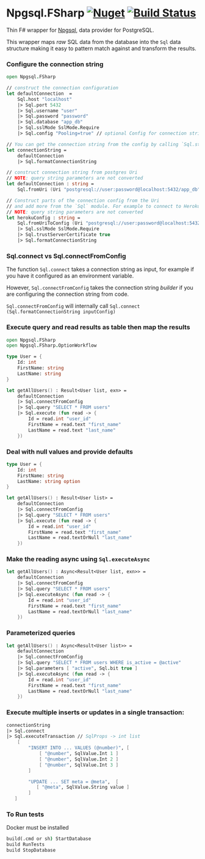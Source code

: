 # Npgsql.FSharp [![Nuget](https://img.shields.io/nuget/v/Npgsql.FSharp.svg?colorB=green)](https://www.nuget.org/packages/Npgsql.FSharp) [![Build Status](https://travis-ci.com/Zaid-Ajaj/Npgsql.FSharp.svg?branch=master)](https://travis-ci.com/Zaid-Ajaj/Npgsql.FSharp)

Thin F# wrapper for [Npgsql](https://github.com/npgsql/npgsql), data provider for PostgreSQL.

This wrapper maps *raw* SQL data from the database into the `Sql` data structure making it easy to pattern match against and transform the results.

### Configure the connection string
```fs
open Npgsql.FSharp

// construct the connection configuration
let defaultConnection  =
    Sql.host "localhost"
    |> Sql.port 5432
    |> Sql.username "user"
    |> Sql.password "password"
    |> Sql.database "app_db"
    |> Sql.sslMode SslMode.Require
    |> Sql.config "Pooling=true" // optional Config for connection string

// You can get the connection string from the config by calling `Sql.str`
let connectionString =
    defaultConnection
    |> Sql.formatConnectionString

// construct connection string from postgres Uri
// NOTE: query string parameters are not converted
let defaultConnection : string =
    Sql.fromUri (Uri "postgresql://user:password@localhost:5432/app_db")

// Construct parts of the connection config from the Uri
// and add more from the `Sql` module. For example to connect to Heroku Postgres databases, you do the following
// NOTE: query string parameters are not converted
let herokuConfig : string =
    Sql.fromUriToConfig (Uri "postgresql://user:password@localhost:5432/app_db")
    |> Sql.sslMode SslMode.Require
    |> Sql.trustServerCertificate true
    |> Sql.formatConnectionString
```
### Sql.connect vs Sql.connectFromConfig

The function `Sql.connect` takes a connection string as input, for example if you have it configured as an environment variable.

However, `Sql.connectFromConfig` takes the connection string *builder* if you are configuring the connection string from code.

`Sql.connectFromConfig` will internally call `Sql.connect (Sql.formatConnectionString inputConfig)`

### Execute query and read results as table then map the results
```fs
open Npgsql.FSharp
open Npgsql.FSharp.OptionWorkflow

type User = {
    Id: int
    FirstName: string
    LastName: string
}

let getAllUsers() : Result<User list, exn> =
    defaultConnection
    |> Sql.connectFromConfig
    |> Sql.query "SELECT * FROM users"
    |> Sql.execute (fun read -> {
        Id = read.int "user_id"
        FirstName = read.text "first_name"
        LastName = read.text "last_name"
    })
```
### Deal with null values and provide defaults
```fs
type User = {
    Id: int
    FirstName: string
    LastName: string option
}

let getAllUsers() : Result<User list> =
    defaultConnection
    |> Sql.connectFromConfig
    |> Sql.query "SELECT * FROM users"
    |> Sql.execute (fun read -> {
        Id = read.int "user_id"
        FirstName = read.text "first_name"
        LastName = read.textOrNull "last_name"
    })
```
### Make the reading async using `Sql.executeAsync`
```fsharp
let getAllUsers() : Async<Result<User list, exn>> =
    defaultConnection
    |> Sql.connectFromConfig
    |> Sql.query "SELECT * FROM users"
    |> Sql.executeAsync (fun read -> {
        Id = read.int "user_id"
        FirstName = read.text "first_name"
        LastName = read.textOrNull "last_name"
    })
```

### Parameterized queries
```fs
let getAllUsers() : Async<Result<User list>> =
    defaultConnection
    |> Sql.connectFromConfig
    |> Sql.query "SELECT * FROM users WHERE is_active = @active"
    |> Sql.parameters [ "active", Sql.bit true ]
    |> Sql.executeAsync (fun read -> {
        Id = read.int "user_id"
        FirstName = read.text "first_name"
        LastName = read.textOrNull "last_name"
    })
```

### Execute multiple inserts or updates in a single transaction:
```fs
connectionString
|> Sql.connect
|> Sql.executeTransaction // SqlProps -> int list
    [
        "INSERT INTO ... VALUES (@number)", [
            [ "@number", SqlValue.Int 1 ]
            [ "@number", SqlValue.Int 2 ]
            [ "@number", SqlValue.Int 3 ]
        ]

        "UPDATE ... SET meta = @meta",  [
           [ "@meta", SqlValue.String value ]
        ]
   ]
```


### To Run tests

Docker must be installed

```cmd
build(.cmd or sh) StartDatabase
build RunTests
build StopDatabase
```
